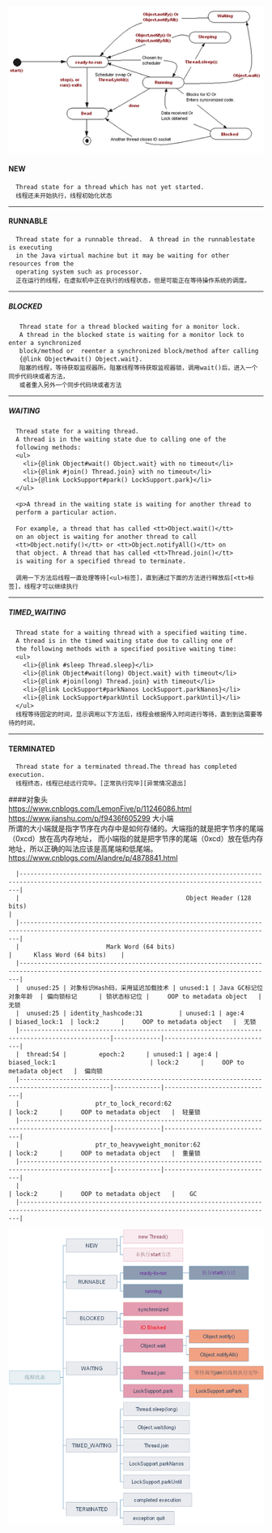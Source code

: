 ![线程状态](../../../../../../../../../master/img/threads2.gif)

#### NEW

      Thread state for a thread which has not yet started.  
      线程还未开始执行，线程初始化状态

--------------

#### RUNNABLE

      Thread state for a runnable thread.  A thread in the runnablestate is executing 
      in the Java virtual machine but it may be waiting for other resources from the 
      operating system such as processor.
      正在运行的线程，在虚拟机中正在执行的线程状态，但是可能正在等待操作系统的调度。

--------------

##### BLOCKED

       Thread state for a thread blocked waiting for a monitor lock.
       A thread in the blocked state is waiting for a monitor lock to enter a synchronized 
       block/method or  reenter a synchronized block/method after calling
       {@link Object#wait() Object.wait}.
       阻塞的线程，等待获取监视器所。阻塞线程等待获取监视器锁，调用wait()后，进入一个同步代码块或者方法，
       或者重入另外一个同步代码块或者方法

--------------

##### WAITING

      Thread state for a waiting thread.
      A thread is in the waiting state due to calling one of the
      following methods:
      <ul>
        <li>{@link Object#wait() Object.wait} with no timeout</li>
        <li>{@link #join() Thread.join} with no timeout</li>
        <li>{@link LockSupport#park() LockSupport.park}</li>
      </ul>
    
      <p>A thread in the waiting state is waiting for another thread to
      perform a particular action.
    
      For example, a thread that has called <tt>Object.wait()</tt>
      on an object is waiting for another thread to call
      <tt>Object.notify()</tt> or <tt>Object.notifyAll()</tt> on
      that object. A thread that has called <tt>Thread.join()</tt>
      is waiting for a specified thread to terminate.
    
      调用一下方法后线程一直处理等待[<ul>标签]，直到通过下面的方法进行释放后[<tt>标签]，线程才可以继续执行

--------------

##### TIMED_WAITING

      Thread state for a waiting thread with a specified waiting time.
      A thread is in the timed waiting state due to calling one of
      the following methods with a specified positive waiting time:
      <ul>
        <li>{@link #sleep Thread.sleep}</li>
        <li>{@link Object#wait(long) Object.wait} with timeout</li>
        <li>{@link #join(long) Thread.join} with timeout</li>
        <li>{@link LockSupport#parkNanos LockSupport.parkNanos}</li>
        <li>{@link LockSupport#parkUntil LockSupport.parkUntil}</li>
      </ul>
      线程等待固定的时间，显示调用以下方法后，线程会根据传入时间进行等待，直到到达需要等待的时间，

--------------

#### TERMINATED

      Thread state for a terminated thread.The thread has completed execution.
      线程终态，线程已经远行完毕。[正常执行完毕][异常情况退出]

####对象头      
      https://www.cnblogs.com/LemonFive/p/11246086.html  
      https://www.jianshu.com/p/f9436f605299 大小端  
      所谓的大小端就是指字节序在内存中是如何存储的。大端指的就是把字节序的尾端（0xcd）放在高内存地址，
      而小端指的就是把字节序的尾端（0xcd）放在低内存地址，所以正确的叫法应该是高尾端和低尾端。
      https://www.cnblogs.com/Alandre/p/4878841.html  

      |--------------------------------------------------------------------------------------------------------------------------------------------|  
      |                                              Object Header (128 bits)                                                                      |  
      |--------------------------------------------------------------------------------------------------------------------------------------------|  
      |                        Mark Word (64 bits)                                                                  |      Klass Word (64 bits)    |          
      |--------------------------------------------------------------------------------------------------------------------------------------------|  
      |  unused:25 | 对象标识Hash码，采用延迟加载技术 | unused:1 | Java GC标记位对象年龄  | 偏向锁标记      | 锁状态标记位 |     OOP to metadata object   |  无锁  
      |  unused:25 | identity_hashcode:31          | unused:1 | age:4                | biased_lock:1  | lock:2      |     OOP to metadata object   |  无锁  
      |-----------------------------------------------------------------------------------------------|-------------|------------------------------|  
      |  thread:54 |         epoch:2      | unused:1 | age:4 | biased_lock:1                          | lock:2      |     OOP to metadata object   |  偏向锁  
      |-----------------------------------------------------------------------------------------------|-------------|------------------------------|  
      |                     ptr_to_lock_record:62                                                     | lock:2      |     OOP to metadata object   |  轻量锁  
      |-----------------------------------------------------------------------------------------------|-------------|------------------------------|  
      |                     ptr_to_heavyweight_monitor:62                                             | lock:2      |     OOP to metadata object   |  重量锁  
      |-----------------------------------------------------------------------------------------------|-------------|------------------------------|  
      |                                                                                               | lock:2      |     OOP to metadata object   |    GC  
      |--------------------------------------------------------------------------------------------------------------------------------------------|        

![线程状态](../../../../../../../../../master/img/thread_state.png)